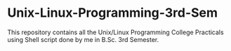 # Unix-Linux-Programming-3rd-Sem
This repository contains all the Unix/Linux Programming College Practicals using Shell script done by me in B.Sc. 3rd Semester.

